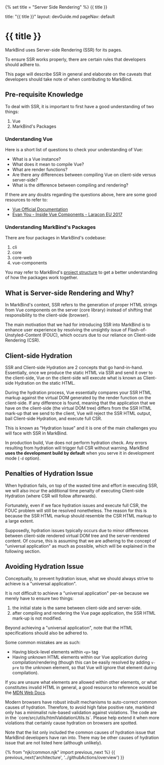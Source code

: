 {% set title = "Server Side Rendering" %}
<span id="title" class="d-none">{{ title }}</span>

<frontmatter>
  title: "{{ title }}"
  layout: devGuide.md
  pageNav: default
</frontmatter>

# {{ title }}

<div class="lead">

MarkBind uses Server-side Rendering (SSR) for its pages.

To ensure SSR works properly, there are certain rules that developers should adhere to.

This page will describe SSR in general and elaborate on the caveats that developers should take note of when contributing to MarkBind.
</div>

## Pre-requisite Knowledge

To deal with SSR, it is important to first have a good understanding of two things:

1. Vue
1. MarkBind's Packages

### Understanding Vue

Here is a short list of questions to check your understanding of Vue:

* What is a Vue instance?
* What does it mean to compile Vue?
* What are render functions?
* Are there any differences between compiling Vue on client-side versus server-side?
* What is the difference between compiling and rendering?

<box type="info" header="##### Useful Resources to understand Vue better" seamless>

If there are any doubts regarding the questions above, here are some good resources to refer to:

* [Vue Official Documentation](https://vuejs.org/v2/guide)
* [Evan You - Inside Vue Components - Laracon EU 2017](https://www.youtube.com/watch?v=wZN_FtZRYC8&ab_channel=LaraconEU)
</box>

### Understanding MarkBind's Packages

There are four packages in MarkBind's codebase:

1. cli
1. core
1. core-web
1. vue-components

You may refer to MarkBind's [project structure](projectStructure.md) to get a better understanding of how the packages work together.

## What is Server-side Rendering and Why?

In MarkBind's context, SSR refers to the generation of proper HTML strings from Vue components on the server (core library) instead of shifting that responsibility to the client-side (browser).

The main motivation that we had for introducing SSR into MarkBind is to enhance user experience by resolving the unsightly issue of Flash-of-Unstyled-Content (FOUC), which occurs due to our reliance on Client-side Rendering (CSR).

## Client-side Hydration

SSR and Client-side Hydration are 2 concepts that go hand-in-hand. Essentially, once we produce the static HTML via SSR and send it over to the client-side, Vue on the client-side will execute what is known as Client-side Hydration on the static HTML.

During the hydration process, Vue essentially compares your SSR HTML markup against the virtual DOM generated by the render function on the client-side. If any difference is found, meaning that the application that we have on the client-side (the virtual DOM tree) differs from the SSR HTML mark-up that we send to the client, Vue will reject the SSR HTML output, bail Client-side Hydration, and execute full CSR.

This is known as "Hydration Issue" and it is one of the main challenges you will face with SSR in MarkBind.

<box type="warning" header="#### Using production build" seamless>

In production build, Vue does not perform hydration check. Any errors resulting from hydration will trigger full CSR without warning. MarkBind **uses the development build by default** when you serve it in development mode (`-d` option).
</box>

## Penalties of Hydration Issue

When hydration fails, on top of the wasted time and effort in executing SSR, we will also incur the additional time penalty of executing Client-side Hydration (where CSR will follow afterwards).

Fortunately, even if we face hydration issues and execute full CSR, the FOUC problem will still be resolved nonetheless. The reason for this is because the SSR HTML markup should resemble the CSR HTML markup to a large extent.

Supposedly, hydration issues typically occurs due to minor differences between client-side rendered virtual DOM tree and the server-rendered content. Of course, this is assuming that we are adhering to the concept of "universal application" as much as possible, which will be explained in the following section.

## Avoiding Hydration Issue

Conceptually, to prevent hydration issue, what we should always strive to achieve is a "universal application".

It is not difficult to achieve a "universal application" per-se because we merely have to ensure two things:

1) the initial state is the same between client-side and server-side.
2) after compiling and rendering the Vue page application, the SSR HTML mark-up is not modified.

Beyond achieving a "universal application", note that the HTML specifications should also be adhered to.

Some common mistakes are as such:

* Having block-level elements within `<p>` tag
* Having unknown HTML elements within our Vue application during compilation/rendering (though this can be easily resolved by adding `v-pre` to the unknown element, so that Vue will ignore that element during compilation).

<box type="success" seamless>

If you are unsure what elements are allowed within other elements, or what constitutes invalid HTML in general, a good resource to reference would be the [MDN Web Docs](https://developer.mozilla.org/en-US/docs/Web/HTML/Element/span).
</box>

<box type="info" seamless>
Modern browsers have robust inbuilt mechanisms to auto-correct common causes of hydration. Therefore, to avoid high false positive rate, markbind only has a minimalist rule-based validation against violations. The code are in the `core/src/utils/htmlValidationUtils.ts`. Please help extend it when more violations that certainly cause hydration on browsers are spotted.
</box>

Note that the list only included the common causes of hydration issue that MarkBind developers have ran into. There may be other causes of hydration issue that are not listed here (although unlikely).

{% from "njk/common.njk" import previous_next %}
{{ previous_next('architecture', '../githubActions/overview') }}
